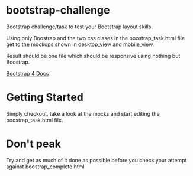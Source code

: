 # bootstrap-challenge

Bootstrap challenge/task to test your Bootstrap layout skills.

Using only Boostrap and the two css clases in the boostrap_task.html file 
get to the mockups shown in desktop_view and mobile_view.

Result should be one file which should be responsive using nothing but Boostrap.

[Bootstrap 4 Docs](https://getbootstrap.com/docs/4.5/layout/grid/)

# Getting Started
Simply checkout, take a look at the mocks and start editing the boostrap_task.html file.

# Don't peak
Try and get as much of it done as possible before you check your attempt against boostrap_complete.html
